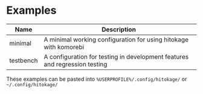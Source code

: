 # Examples

| Name      | Description                                                                |
| --------- | -------------------------------------------------------------------------- |
| minimal   | A minimal working configuration for using hitokage with komorebi           |
| testbench | A configuration for testing in development features and regression testing |
<!--
| komo_egui | A lookalike of the default LGUG2Z/komorebi status bar                      |
| yasb      | A lookalike of the default da-rth/yasb status bar                          |
| yasb_amn  | A lookalike of the default amnweb/yasb status bar                          |
| zebar     | A lookalike of the default glzr-io/zebar                                   |
-->

These examples can be pasted into `%USERPROFILE%/.config/hitokage/` or `~/.config/hitokage/`
